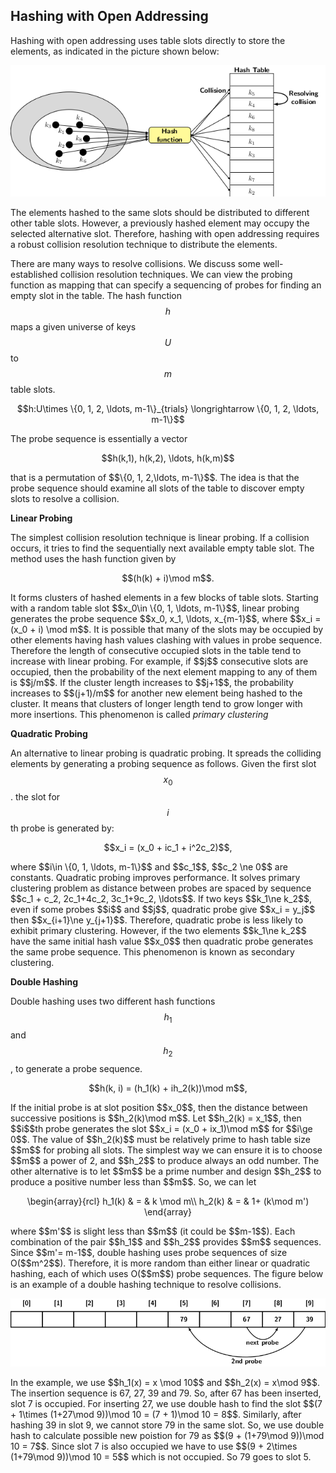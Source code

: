 <script type="text/javascript" src="https://cdnjs.cloudflare.com/ajax/libs/mathjax/2.7.0/MathJax.js?config=TeX-AMS_CHTML"> </script> <script type="text/x-mathjax-config"> MathJax.Hub.Config({ tex2jax: { inlineMath: [['$','$'], ['\\(','\\)']], processEscapes: true}, jax: ["input/TeX","input/MathML","input/AsciiMath","output/CommonHTML"], extensions: ["tex2jax.js","mml2jax.js","asciimath2jax.js","MathMenu.js","MathZoom.js","AssistiveMML.js", "[Contrib]/a11y/accessibility-menu.js"], TeX: { extensions: ["AMSmath.js","AMSsymbols.js","noErrors.js","noUndefined.js"], equationNumbers: { autoNumber: "AMS" } } }); </script> 


## Hashing with Open Addressing

Hashing with open addressing uses table slots directly to store the elements, as indicated in the picture shown below:
<p style="text-align:center">
    <img src="../images/hashingOpenAddressing1.png">                                                       
</p>
The elements hashed to the same slots should be distributed to different other table slots. However, a previously hashed element may occupy the selected 
alternative slot. Therefore, hashing with open addressing requires a robust collision resolution technique to distribute the elements. 

There are many ways to resolve collisions. We discuss some well-established collision
resolution techniques. We can view the probing function as mapping that can specify a sequencing of probes 
for finding an empty slot in the table. The hash function $$h$$ maps a given universe of keys $$U$$ to $$m$$ table slots. <br>
<p style="text-align:center">
    $$h:U\times \{0, 1, 2, \ldots, m-1\}_{trials} \longrightarrow  \{0, 1, 2, \ldots, m-1\}$$                                          
</p>
The probe sequence is essentially a vector 
<p style="text-align:center">
    $$h(k,1), h(k,2), \ldots, h(k,m)$$                                     
</p>
that is a permutation of $$\{0, 1, 2,\ldots, m-1\}$$. The idea is that the probe sequence should examine all slots of the table to discover
empty slots to resolve a collision. <br>

<strong>Linear Probing</strong>

The simplest collision resolution technique is linear probing. If a collision occurs, it tries to find the sequentially next available empty 
table slot. The method uses the hash function given by 
<p style="text-align:center">
$$(h(k) + i)\mod m$$.
</p>
It forms clusters of hashed elements in a few blocks of table slots. Starting with a random table slot $$x_0\in \{0, 1, \ldots, m-1\}$$, linear probing
generates the probe sequence $$x_0, x_1, \ldots, x_{m-1}$$, where $$x_i = (x_0 + i) \mod m$$. It is possible that many of the slots may be occupied
by other elements having hash values clashing with values in probe sequence. Therefore the length of consecutive occupied slots in the table tend
to increase with linear probing. For example, if $$j$$ consecutive slots are occupied, then the probability of the next element mapping to any of 
them is $$j/m$$.   If the cluster length increases to $$j+1$$, the probability increases 
to $$(j+1)/m$$ for another new element being hashed to the cluster. It means that clusters of longer length tend to grow longer with more insertions.
This phenomenon is called <i>primary clustering</i><br>

<strong>Quadratic Probing</strong>

An alternative to linear probing is quadratic probing. It spreads the colliding elements by generating a probing sequence as follows. Given the first slot $$x_0$$.
the slot for $$i$$th probe is generated by: 
<p style="text-align:center">
$$x_i = (x_0 + ic_1 + i^2c_2)$$, 
</p>
where $$i\in \{0, 1, \ldots, m-1\}$$ and $$c_1$$, $$c_2 \ne 0$$ are constants. Quadratic probing improves performance. It solves primary 
clustering problem as distance between probes are spaced by sequence $$c_1 + c_2, 2c_1+4c_2, 3c_1+9c_2, \ldots$$. 
If two keys $$k_1\ne k_2$$, even if some probes $$i$$ and $$j$$, quadratic probe give $$x_i = y_j$$ then $$x_{i+1}\ne y_{j+1}$$. Therefore,
quadratic probe is less likely to exhibit primary clustering. However, if the two elements $$k_1\ne k_2$$ have the same initial hash value 
$$x_0$$ then quadratic probe generates the same probe sequence. This phenomenon is known as secondary clustering.

<strong>Double Hashing</strong>
 
Double hashing uses two different hash functions $$h_1$$ and $$h_2$$, to generate a probe sequence.
<p style="text-align:center">
$$h(k, i) = (h_1(k) + ih_2(k))\mod m$$, 
</p>
If the initial probe is at slot position $$x_0$$, then the distance between successive positions is $$h_2(k)\mod m$$. Let $$h_2(k) = x_1$$, then $$i$$th probe
generates the slot $$x_i = (x_0 + ix_1)\mod m$$ for $$i\ge 0$$. The value of $$h_2(k)$$ must be relatively prime to hash table size $$m$$ for probing 
all slots. The simplest way we can ensure it is to choose $$m$$ a power of 2, and $$h_2$$ to produce always an odd number. The other alternative 
is to let $$m$$ be a prime number and design $$h_2$$ to produce a positive number less than $$m$$. So, we can let 
<p style="text-align:center">
\begin{array}{rcl}
    h_1(k) & = & k \mod m\\
    h_2(k) & = & 1+ (k\mod m')
\end{array}
</p>
where $$m'$$ is slight less than $$m$$ (it could be $$m-1$$). Each combination of the pair $$h_1$$ and $$h_2$$ provides $$m$$ sequences. Since $$m'= m-1$$, 
double hashing uses probe sequences of size O($$m^2$$). Therefore, it is more random than either linear or quadratic hashing, each of which uses O($$m$$)
probe sequences. The figure below is an example of a double hashing technique to resolve collisions.
<p style="text-align:center">
    <img src="../images/doubleHash.png">
</p>
In the example, we use $$h_1(x) = x \mod 10$$ and $$h_2(x) = x\mod 9$$. The insertion sequence is 67, 27, 39 and 79. So, after 67 has been inserted,
slot 7 is occupied. For inserting 27, we use double hash to find the slot $$(7 + 1\times (1+27\mod 9))\mod 10 = (7 + 1)\mod 10 = 8$$. Similarly,
after hashing 39 in slot 9, we cannot store 79 in the same slot. So, we use double hash to calculate possible new poistion for 79 as
$$(9 + (1+79\mod 9))\mod 10 = 7$$. Since slot 7 is also occupied we have to use $$(9 + 2\times (1+79\mod 9))\mod 10 = 5$$ which is not occupied.
So 79 goes to slot 5.
